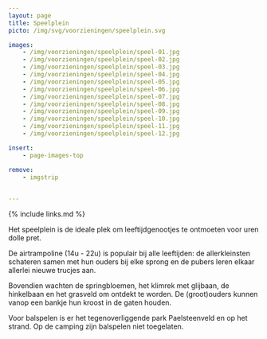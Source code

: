 ```yaml
---
layout: page
title: Speelplein
picto: /img/svg/voorzieningen/speelplein.svg

images:
    - /img/voorzieningen/speelplein/speel-01.jpg
    - /img/voorzieningen/speelplein/speel-02.jpg
    - /img/voorzieningen/speelplein/speel-03.jpg
    - /img/voorzieningen/speelplein/speel-04.jpg
    - /img/voorzieningen/speelplein/speel-05.jpg
    - /img/voorzieningen/speelplein/speel-06.jpg
    - /img/voorzieningen/speelplein/speel-07.jpg
    - /img/voorzieningen/speelplein/speel-08.jpg
    - /img/voorzieningen/speelplein/speel-09.jpg
    - /img/voorzieningen/speelplein/speel-10.jpg
    - /img/voorzieningen/speelplein/speel-11.jpg
    - /img/voorzieningen/speelplein/speel-12.jpg

insert:
    - page-images-top

remove:
    - imgstrip
    

---
```

{% include links.md %}

Het speelplein is de ideale plek om leeftijdgenootjes te ontmoeten voor uren dolle pret.

De airtrampoline (14u - 22u) is populair bij alle leeftijden: de allerkleinsten schateren samen met hun ouders bij elke sprong en de pubers leren elkaar allerlei nieuwe trucjes aan.

Bovendien wachten de springbloemen, het klimrek met glijbaan, de hinkelbaan en het grasveld om ontdekt te worden.
De (groot)ouders kunnen vanop een bankje hun kroost in de gaten houden.

Voor balspelen is er het tegenoverliggende park Paelsteenveld en op het strand. Op de camping zijn balspelen niet toegelaten. 
